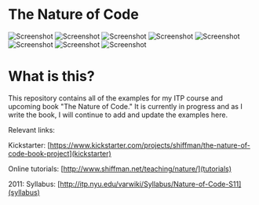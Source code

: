 # The Nature of Code

![Screenshot](http://www.shiffman.net/images/noc/1.jpg)  ![Screenshot](http://www.shiffman.net/images/noc/2.jpg)  ![Screenshot](http://www.shiffman.net/images/noc/3.jpg)  ![Screenshot](http://www.shiffman.net/images/noc/4.jpg)  ![Screenshot](http://www.shiffman.net/images/noc/5.jpg) ![Screenshot](http://www.shiffman.net/images/noc/6.jpg)  ![Screenshot](http://www.shiffman.net/images/noc/7.jpg)  ![Screenshot](http://www.shiffman.net/images/noc/8.jpg)

# What is this?

This repository contains all of the examples for my ITP course and upcoming book "The Nature of Code."  It is currently in progress and as I write the book, I will continue to add and update the examples here. 

Relevant links:

Kickstarter: [https://www.kickstarter.com/projects/shiffman/the-nature-of-code-book-project](kickstarter)

Online tutorials: [http://www.shiffman.net/teaching/nature/](tutorials)

2011: Syllabus: [http://itp.nyu.edu/varwiki/Syllabus/Nature-of-Code-S11](syllabus)
